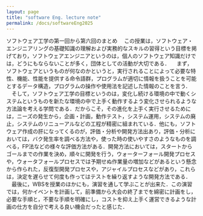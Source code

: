 ```yaml
---
layout: page
title: "software Eng. lecture note"
permalink: /docs/softwareEng2025
---
```

ソフトウェア工学の第一回から第六回のまとめ
　この授業は，ソフトウェア・エンジニアリングの基礎知識の理解および実務的なスキルの習得という目標を掲げており，ソフトウェアエンジニアというのは，個人のソフトウェア知識だけでは，どうにもならないことが多く，団体としての活動が大切である．
　まず，ソフトウェアというものが何なのかというと，実行されることによって必要な特性、機能、性能を提供する命令語群，プログラムが適切に情報を扱うことを可能とするデータ構造，プログラムの操作や使用法を記述した情報のことを言う．
　そして，ソフトウェア工学の目標というのは，変化し続ける環境の中で動くシステムというものを新たな環境の中で上手く動作するよう変化させられるような方法論を考える学問である．だからこそ，その進化を上手く実行させるためには，ニーズの発生から，企画・計画，動作テスト，システム運用，システムの廃止，システムのリニューアルなどの工程が精密に組まれている．他にも，ソフトウェア作成の肝になってくるのが，評価・分析や開発方法出あり，評価・分析においては，バク発生率を調べる方法や，使った時の使いやすさのようなものを調べる，FP法などの様々な評価方法がある．開発方法においては，スタートからゴールまでの作業を決め，順々に開発を行う，ウォーターフォール開発プロセスや，ウォータフォールプロセスでは予期せぬ作業量の増加などがあるという懸念から作られた，反復型開発プロセスや，アジャイルプロセスなどがあり，これらは，決定を遅らせて何度も作ってはテストを繰り返すような開発方法である．
　最後に，WBSを授業のほかにも，演習を通して学ぶことが出来た．この演習では，何かイベントを計画して，前準備から大会の終了までを綿密に計画をし，必要な手順と，不要な手順を明確にし，コストを抑え上手く運営できるような計画の仕方を自分で考える良い機会だったと感じた．
